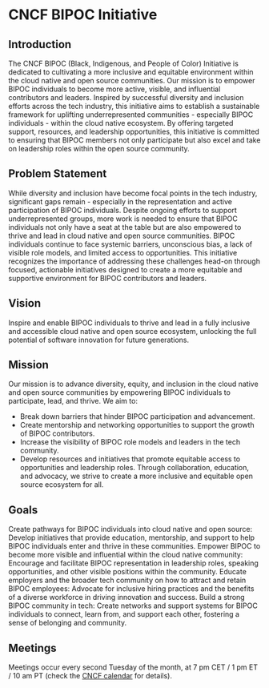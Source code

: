 # CNCF BIPOC Initiative

## Introduction

The CNCF BIPOC (Black, Indigenous, and People of Color) Initiative is dedicated to cultivating a more inclusive and equitable environment within the cloud native and open source communities. Our mission is to empower BIPOC individuals to become more active, visible, and influential contributors and leaders.
Inspired by successful diversity and inclusion efforts across the tech industry, this initiative aims to establish a sustainable framework for uplifting underrepresented communities - especially BIPOC individuals - within the cloud native ecosystem. By offering targeted support, resources, and leadership opportunities, this initiative is committed to ensuring that BIPOC members not only participate but also excel and take on leadership roles within the open source community.

## Problem Statement

While diversity and inclusion have become focal points in the tech industry, significant gaps remain - especially in the representation and active participation of BIPOC individuals. Despite ongoing efforts to support underrepresented groups, more work is needed to ensure that BIPOC individuals not only have a seat at the table but are also empowered to thrive and lead in cloud native and open source communities.
BIPOC individuals continue to face systemic barriers, unconscious bias, a lack of visible role models, and limited access to opportunities. This initiative recognizes the importance of addressing these challenges head-on through focused, actionable initiatives designed to create a more equitable and supportive environment for BIPOC contributors and leaders.

## Vision

Inspire and enable BIPOC individuals to thrive and lead in a fully inclusive and accessible cloud native and open source ecosystem, unlocking the full potential of software innovation for future generations.

## Mission

Our mission is to advance diversity, equity, and inclusion in the cloud native and open source communities by empowering BIPOC individuals to participate, lead, and thrive. We aim to:
- Break down barriers that hinder BIPOC participation and advancement.
- Create mentorship and networking opportunities to support the growth of BIPOC contributors.
- Increase the visibility of BIPOC role models and leaders in the tech community.
- Develop resources and initiatives that promote equitable access to opportunities and leadership roles.
Through collaboration, education, and advocacy, we strive to create a more inclusive and equitable open source ecosystem for all.

## Goals

Create pathways for BIPOC individuals into cloud native and open source: Develop initiatives that provide education, mentorship, and support to help BIPOC individuals enter and thrive in these communities.
Empower BIPOC to become more visible and influential within the cloud native community: Encourage and facilitate BIPOC representation in leadership roles, speaking opportunities, and other visible positions within the community.
Educate employers and the broader tech community on how to attract and retain BIPOC employees: Advocate for inclusive hiring practices and the benefits of a diverse workforce in driving innovation and success.
Build a strong BIPOC community in tech: Create networks and support systems for BIPOC individuals to connect, learn from, and support each other, fostering a sense of belonging and community.

## Meetings

Meetings occur every second Tuesday of the month, at 7 pm CET / 1 pm ET / 10 am PT (check the [CNCF calendar](https://www.cncf.io/calendar/) for details).
